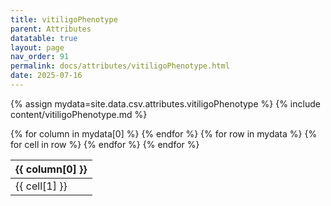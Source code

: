 ```yaml
---
title: vitiligoPhenotype
parent: Attributes
datatable: true
layout: page
nav_order: 91
permalink: docs/attributes/vitiligoPhenotype.html
date: 2025-07-16
---
```

{% assign mydata=site.data.csv.attributes.vitiligoPhenotype %}
{% include content/vitiligoPhenotype.md %}
<table id="myTable" class="display" style="width:100%">
    <thead>
    {% for column in mydata[0] %}
        <th>{{ column[0] }}</th>
    {% endfor %}
    </thead>
    <tbody>
    {% for row in mydata %}
        <tr>
        {% for cell in row %}
            <td>{{ cell[1] }}</td>
        {% endfor %}
        </tr>
    {% endfor %}
    </tbody>
</table>
<script type="text/javascript">
  $(document).ready(function () {
    $('#myTable').DataTable({
      responsive: true,
      deferRender: false,
      paging: false,
      order: [],
    });
  });
</script>
